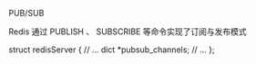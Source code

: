 PUB/SUB

Redis 通过 PUBLISH 、 SUBSCRIBE 等命令实现了订阅与发布模式

struct redisServer {
    // ...
    dict *pubsub_channels;
    // ...
};
